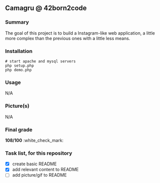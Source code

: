 ## Camagru @ 42born2code

### Summary
The goal of this project is to build a Instagram-like web application, a little more complex than the previous ones with a little less means.

### Installation
```
# start apache and mysql servers
php setup.php
php demo.php
```

### Usage
N/A

### Picture(s)
N/A

### Final grade
**108/100** :white\_check\_mark:

### Task list, for this repository
- [x] create basic README
- [x] add relevant content to README
- [ ] add picture/gif to README
